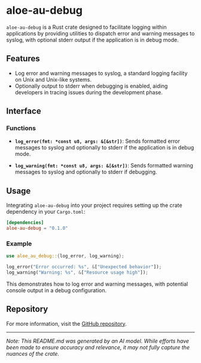 # aloe-au-debug

`aloe-au-debug` is a Rust crate designed to facilitate logging within applications by providing utilities to dispatch error and warning messages to syslog, with optional stderr output if the application is in debug mode.

## Features
- Log error and warning messages to syslog, a standard logging facility on Unix and Unix-like systems.
- Optionally output to stderr when debugging is enabled, aiding developers in tracing issues during the development phase.

## Interface

### Functions

- **`log_error(fmt: *const u8, args: &[&str])`**: 
  Sends formatted error messages to syslog and optionally to stderr if the application is in debug mode.

- **`log_warning(fmt: *const u8, args: &[&str])`**: 
  Sends formatted warning messages to syslog and optionally to stderr if debugging.

## Usage
Integrating `aloe-au-debug` into your project requires setting up the crate dependency in your `Cargo.toml`:

```toml
[dependencies]
aloe-au-debug = "0.1.0"
```

### Example
```rust
use aloe_au_debug::{log_error, log_warning};

log_error("Error occurred: %s", &["Unexpected behavior"]);
log_warning("Warning: %s", &["Resource usage high"]);
```

This demonstrates how to log error and warning messages, with potential console output in a debug configuration.

## Repository
For more information, visit the [GitHub repository](https://github.com/klebs6/aloe-rs).

---

*Note: This README.md was generated by an AI model. While efforts have been made to ensure accuracy and relevance, it may not fully capture the nuances of the crate.*